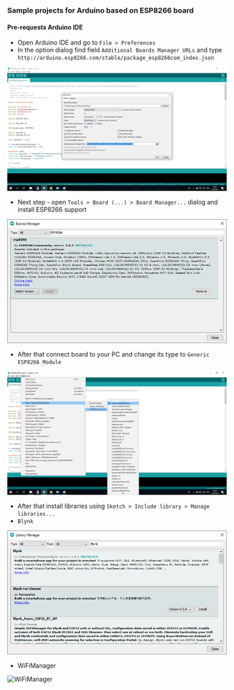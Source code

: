 ### Sample projects for Arduino based on ESP8266 board

#### Pre-requests Arduino IDE

* Open Arduino IDE and go to `File > Preferences`
* In the option dialog find field `Additional Boards Manager URLs` and type `http://arduino.esp8266.com/stable/package_esp8266com_index.json`

![ESP8266_Settings](./images/ArduinoESP8266Settings.png)

* Next step - open `Tools > Board (...) > Board Manager...` dialog and install ESP8266 support

![ESP8266_Support](./images/ESP8266Community.png)

* After that connect board to your PC and change its type to `Generic ESP8266 Module`

![GenericModuleESP8266](./images/ESP8266Board.png)

* After that install libraries using `Sketch > Include library > Manage libraries...`
 * `Blynk`
 
 ![Blynk_Lib](./images/BlynkAddLib.png)

* WiFiManager

![WiFiManager](WifiManager.png)
